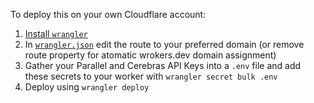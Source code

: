 To deploy this on your own Cloudflare account:

1. [Install `wrangler`](https://developers.cloudflare.com/workers/wrangler/install-and-update/)
2. In [`wrangler.json`](wrangler.json) edit the route to your preferred domain (or remove route property for atomatic wrokers.dev domain assignment)
3. Gather your Parallel and Cerebras API Keys into a `.env` file and add these secrets to your worker with `wrangler secret bulk .env`
4. Deploy using `wrangler deploy`
